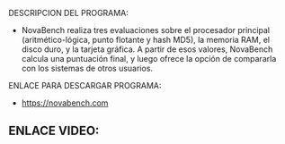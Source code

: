 DESCRIPCION DEL PROGRAMA: 
- NovaBench realiza tres evaluaciones sobre el procesador principal (aritmético-lógica, punto flotante y hash MD5), la memoria RAM, el disco duro, y la tarjeta gráfica. A partir de esos valores, NovaBench calcula una puntuación final, y luego ofrece la opción de compararla con los sistemas de otros usuarios.

ENLACE PARA DESCARGAR PROGRAMA: 
- https://novabench.com

ENLACE VIDEO: 
- 
